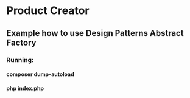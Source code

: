 # Product Creator
## Example how to use Design Patterns Abstract Factory

### Running:
#### composer dump-autoload
#### php index.php